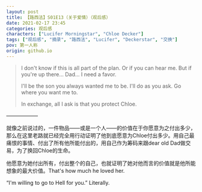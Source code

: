 ```yaml
---
layout: post
title: 【路西法】S01E13（关于爱情）（观后感）
date: 2021-02-17 23:45
categories: 观后感
characters: ["Lucifer Morningstar", "Chloe Decker"]
tags: ["观后感", "摘录", "路西法", "Lucifer", "Deckerstar", "交换"]
pov: 第一人称
origin: github.io
---
```


> I don't know if this is all part of the plan. Or if you can hear me. But if you're up there... Dad... I need a favor.
> 
> I'll be the son you always wanted me to be. I'll do as you ask. Go where you want me to.
> 
> In exchange, all I ask is that you protect Chloe.

——————

就像之前说过的，一件物品——或是一个人——的价值在于你愿意为之付出多少，那么在这里老路就已经完全用行动证明了他到底愿意为Chloe付出多少。用自己最痛恨的事情、付出了所有他所能付出的，用自己作为筹码来跟dear old Dad做交易，为了换回Chloe的生命。

他愿意为她付出所有，付出整个的自己，也就证明了她对他而言的价值就是他所能想象的最大价值。That's how much he loved her.

“I'm willing to go to Hell for you.” Literally.
